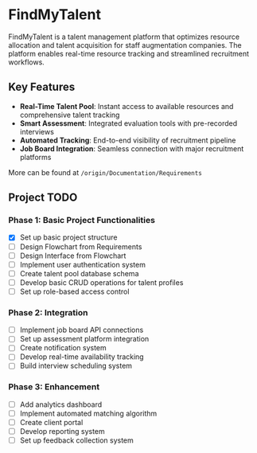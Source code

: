 # FindMyTalent

FindMyTalent is a talent management platform that optimizes resource allocation and talent acquisition for staff augmentation companies. The platform enables real-time resource tracking and streamlined recruitment workflows.

## Key Features

- **Real-Time Talent Pool**: Instant access to available resources and comprehensive talent tracking
- **Smart Assessment**: Integrated evaluation tools with pre-recorded interviews
- **Automated Tracking**: End-to-end visibility of recruitment pipeline
- **Job Board Integration**: Seamless connection with major recruitment platforms

More can be found at `/origin/Documentation/Requirements`

## Project TODO

### Phase 1: Basic Project Functionalities
- [X] Set up basic project structure
- [ ] Design Flowchart from Requirements 
- [ ] Design Interface from Flowchart
- [ ] Implement user authentication system
- [ ] Create talent pool database schema
- [ ] Develop basic CRUD operations for talent profiles
- [ ] Set up role-based access control

### Phase 2: Integration
- [ ] Implement job board API connections
- [ ] Set up assessment platform integration
- [ ] Create notification system
- [ ] Develop real-time availability tracking
- [ ] Build interview scheduling system

### Phase 3: Enhancement
- [ ] Add analytics dashboard
- [ ] Implement automated matching algorithm
- [ ] Create client portal
- [ ] Develop reporting system
- [ ] Set up feedback collection system

[//]: # (### Phase 4: Testing & Deployment)

[//]: # (- [ ] Perform security audit)

[//]: # (- [ ] Conduct user acceptance testing)

[//]: # (- [ ] Set up monitoring systems)

[//]: # (- [ ] Create backup and recovery procedures)

[//]: # (- [ ] Deploy to production environment)